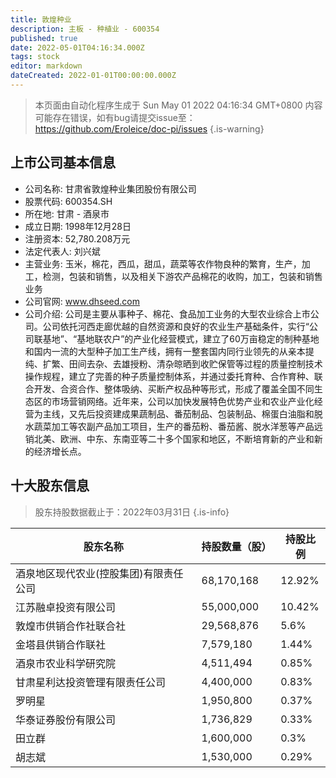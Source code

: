 ```yaml
---
title: 敦煌种业
description: 主板 - 种植业 - 600354
published: true
date: 2022-05-01T04:16:34.000Z
tags: stock
editor: markdown
dateCreated: 2022-01-01T00:00:00.000Z
---
```


> 本页面由自动化程序生成于 Sun May 01 2022 04:16:34 GMT+0800
> 内容可能存在错误，如有bug请提交issue至：https://github.com/Eroleice/doc-pi/issues
{.is-warning}

## 上市公司基本信息
- 公司名称: 甘肃省敦煌种业集团股份有限公司
- 股票代码: 600354.SH
- 所在地: 甘肃 - 酒泉市
- 成立日期: 1998年12月28日
- 注册资本: 52,780.208万元
- 法定代表人: 刘兴斌
- 主营业务: 玉米，棉花，西瓜，甜瓜，蔬菜等农作物良种的繁育，生产，加工，检测，包装和销售，以及相关下游农产品棉花的收购，加工，包装和销售业务
- 公司官网: www.dhseed.com
- 公司介绍: 公司是主要从事种子、棉花、食品加工业务的大型农业综合上市公司。公司依托河西走廊优越的自然资源和良好的农业生产基础条件，实行“公司联基地”、“基地联农户”的产业化经营模式，建立了60万亩稳定的制种基地和国内一流的大型种子加工生产线，拥有一整套国内同行业领先的从亲本提纯、扩繁、田间去杂、去雄授粉、清杂晾晒到收贮保管等过程的质量控制技术操作规程，建立了完善的种子质量控制体系，并通过委托育种、合作育种、联合开发、合资合作、整体吸纳、买断产权品种等形式，形成了覆盖全国不同生态区的市场营销网络。近年来，公司以加快发展特色优势产业和农业产业化经营为主线，又先后投资建成果蔬制品、番茄制品、包装制品、棉蛋白油脂和脱水蔬菜加工等农副产品加工项目，生产的番茄粉、番茄酱、脱水洋葱等产品远销北美、欧洲、中东、东南亚等二十多个国家和地区，不断培育新的产业和新的经济增长点。


## 十大股东信息
> 股东持股数据截止于：2022年03月31日
{.is-info}

| 股东名称 | 持股数量（股） | 持股比例 |
| --- | --- | --- |
| 酒泉地区现代农业(控股集团)有限责任公司 | 68,170,168 | 12.92% |
| 江苏融卓投资有限公司 | 55,000,000 | 10.42% |
| 敦煌市供销合作社联合社 | 29,568,876 | 5.6% |
| 金塔县供销合作联社 | 7,579,180 | 1.44% |
| 酒泉市农业科学研究院 | 4,511,494 | 0.85% |
| 甘肃星利达投资管理有限责任公司 | 4,400,000 | 0.83% |
| 罗明星 | 1,950,800 | 0.37% |
| 华泰证券股份有限公司 | 1,736,829 | 0.33% |
| 田立群 | 1,600,000 | 0.3% |
| 胡志斌 | 1,530,000 | 0.29% |




